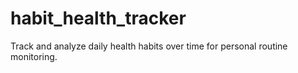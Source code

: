 # habit_health_tracker
Track and analyze daily health habits over time for personal routine monitoring.
